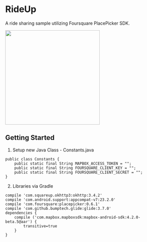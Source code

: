 # RideUp

A ride sharing sample utilizing Foursquare PlacePicker SDK.

<img src="/screenshots/ride_up_screenshot.gif?raw=true" width="300px">

## Getting Started

1. Setup new Java Class - Constants.java

```
public class Constants {
    public static final String MAPBOX_ACCESS_TOKEN = "";
    public static final String FOURSQUARE_CLIENT_KEY = "";
    public static final String FOURSQUARE_CLIENT_SECRET = "";
}
```

2. Libraries via Gradle

```
compile 'com.squareup.okhttp3:okhttp:3.4.2'
compile 'com.android.support:appcompat-v7:23.2.0'
compile 'com.foursquare:placepicker:0.6.1'
compile 'com.github.bumptech.glide:glide:3.7.0'
dependencies {
    compile ('com.mapbox.mapboxsdk:mapbox-android-sdk:4.2.0-beta.5@aar') {
        transitive=true
    }
}
```
